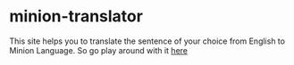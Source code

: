 # minion-translator
 This site helps you to translate the sentence of your choice from English to Minion Language. So go play around with it [here](https://minions-bhaasha.netlify.app/)

